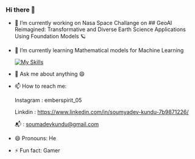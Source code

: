 ### Hi there 👋



- 🔭 I’m currently working on Nasa Space Challange on ## GeoAI Reimagined: Transformative and Diverse Earth Science Applications Using Foundation Models 🪐
- 🌱 I’m currently learning Mathematical models for Machine Learning
  
   [![My Skills](https://skillicons.dev/icons?i=js,html,css,cpp,lua,react,java,rust,python,mysql,cassandra)](https://skillicons.dev)

- 💬 Ask me about anything 😄
- 📫 How to reach me:

  
  Instagram : emberspirit_05
  
  Linkdin : https://www.linkedin.com/in/soumyadev-kundu-7b9871226/
   
  📬 : soumadevkundu@gmail.com 
  
- 😄 Pronouns: He
- ⚡ Fun fact: Gamer


